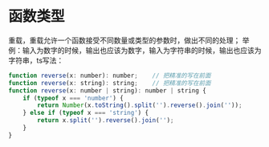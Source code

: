 # 函数类型

重载，重载允许一个函数接受不同数量或类型的参数时，做出不同的处理；
举例：输入为数字的时候，输出也应该为数字，输入为字符串的时候，输出也应该为字符串，ts写法：

```js
function reverse(x: number): number;    // 把精准的写在前面
function reverse(x: string): string;    // 把精准的写在前面
function reverse(x: number | string): number | string {
    if (typeof x === 'number') {
        return Number(x.toString().split('').reverse().join(''));
    } else if (typeof x === 'string') {
        return x.split('').reverse().join('');
    }
}
```